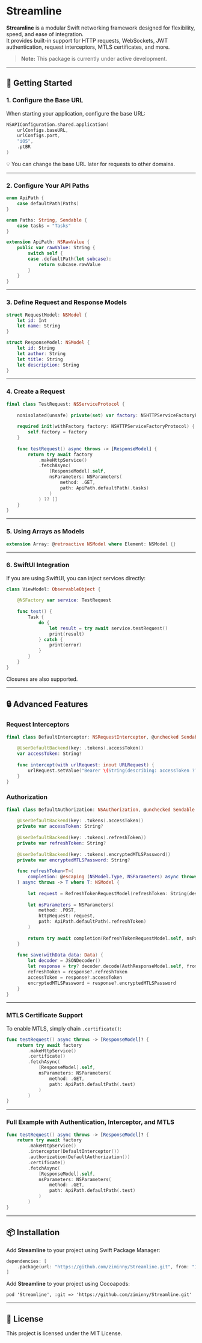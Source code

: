 # Streamline

**Streamline** is a modular Swift networking framework designed for flexibility, speed, and ease of integration.  
It provides built-in support for HTTP requests, WebSockets, JWT authentication, request interceptors, MTLS certificates, and more.

> **Note:** This package is currently under active development.

---

## 🚀 Getting Started

### 1. Configure the Base URL

When starting your application, configure the base URL:

```swift
NSAPIConfiguration.shared.application(
    urlConfigs.baseURL,
    urlConfigs.port,
    "iOS",
    .ptBR
)
```

💡 You can change the base URL later for requests to other domains.

---

### 2. Configure Your API Paths

```swift
enum ApiPath {
    case defaultPath(Paths)
}

enum Paths: String, Sendable {
    case tasks = "Tasks"
}

extension ApiPath: NSRawValue {
    public var rawValue: String {
        switch self {
        case .defaultPath(let subcase):
            return subcase.rawValue
        }
    }
}
```

---

### 3. Define Request and Response Models

```swift
struct RequestModel: NSModel {
    let id: Int
    let name: String
}

struct ResponseModel: NSModel {
    let id: String
    let author: String
    let title: String
    let description: String
}
```

---

### 4. Create a Request

```swift
final class TestRequest: NSServiceProtocol {
    
    nonisolated(unsafe) private(set) var factory: NSHTTPServiceFactoryProtocol
    
    required init(withFactory factory: NSHTTPServiceFactoryProtocol) {
        self.factory = factory
    }
    
    func testRequest() async throws -> [ResponseModel] {
        return try await factory
            .makeHttpService()
            .fetchAsync(
                [ResponseModel].self,
                nsParameters: NSParameters(
                    method: .GET,
                    path: ApiPath.defaultPath(.tasks)
                )
            ) ?? []
    }
}
```

---

### 5. Using Arrays as Models

```swift
extension Array: @retroactive NSModel where Element: NSModel {}
```

---

### 6. SwiftUI Integration

If you are using SwiftUI, you can inject services directly:

```swift
class ViewModel: ObservableObject {
    
    @NSFactory var service: TestRequest
    
    func test() {
        Task {
            do {
                let result = try await service.testRequest()
                print(result)
            } catch {
                print(error)
            }
        }
    }
}
```

Closures are also supported.

---

## 🔒 Advanced Features

### Request Interceptors

```swift
final class DefaultInterceptor: NSRequestInterceptor, @unchecked Sendable {
    
    @UserDefaultBackend(key: .tokens(.accessToken))
    var accessToken: String?
    
    func intercept(with urlRequest: inout URLRequest) {
        urlRequest.setValue("Bearer \(String(describing: accessToken ?? ""))", forHTTPHeaderField: "Authorization")
    }
}
```

### Authorization

```swift
final class DefaultAuthorization: NSAuthorization, @unchecked Sendable {
    
    @UserDefaultBackend(key: .tokens(.accessToken))
    private var accessToken: String?
    
    @UserDefaultBackend(key: .tokens(.refreshToken))
    private var refreshToken: String?
    
    @UserDefaultBackend(key: .tokens(.encryptedMTLSPassword))
    private var encryptedMTLSPassword: String?
    
    func refreshToken<T>(
        completion: @escaping (NSModel.Type, NSParameters) async throws -> NSModel
    ) async throws -> T where T: NSModel {
        
        let request = RefreshTokenRequestModel(refreshToken: String(describing: refreshToken ?? ""))
        
        let nsParameters = NSParameters(
            method: .POST,
            httpRequest: request,
            path: ApiPath.defaultPath(.refreshToken)
        )
        
        return try await completion(RefreshTokenRequestModel.self, nsParameters) as! T
    }
    
    func save(withData data: Data) {
        let decoder = JSONDecoder()
        let response = try? decoder.decode(AuthResponseModel.self, from: data)
        refreshToken = response?.refreshToken
        accessToken = response?.accessToken
        encryptedMTLSPassword = response?.encryptedMTLSPassword
    }
}
```

---

### MTLS Certificate Support

To enable MTLS, simply chain `.certificate()`:

```swift
func testRequest() async throws -> [ResponseModel]? {
    return try await factory
        .makeHttpService()
        .certificate()
        .fetchAsync(
            [ResponseModel].self,
            nsParameters: NSParameters(
                method: .GET,
                path: ApiPath.defaultPath(.test)
            )
        )
}
```

---

### Full Example with Authentication, Interceptor, and MTLS

```swift
func testRequest() async throws -> [ResponseModel]? {
    return try await factory
        .makeHttpService()
        .interceptor(DefaultInterceptor())
        .authorization(DefaultAuthorization())
        .certificate()
        .fetchAsync(
            [ResponseModel].self,
            nsParameters: NSParameters(
                method: .GET,
                path: ApiPath.defaultPath(.test)
            )
        )
}
```

---

## 📦 Installation

Add **Streamline** to your project using Swift Package Manager:

```swift
dependencies: [
    .package(url: "https://github.com/ziminny/Streamline.git", from: "1.0.0")
]
```

Add **Streamline** to your project using Cocoapods:

```rubi
pod 'Streamline', :git => 'https://github.com/ziminny/Streamline.git'
```

---

## 📜 License

This project is licensed under the MIT License.
